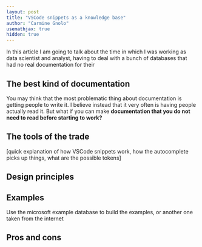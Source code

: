 ```yaml
---
layout: post
title: "VSCode snippets as a knowledge base"
author: "Carmine Gnolo"
usemathjax: true
hidden: true
---
```


In this article I am going to talk about the time in which I was working as data scientist and analyst, having to deal with a bunch of databases that had no real documentation for their 

## The best kind of documentation

You may think that the most problematic thing about documentation is getting people to write it. I believe instead that it very often is having people actually read it. But what if you can make **documentation that you do not need to read before starting to work?** 

## The tools of the trade

[quick explanation of how VSCode snippets work, how the autocomplete picks up things, what are the possible tokens]

## Design principles



## Examples

Use the microsoft example database to build the examples, or another one taken from the internet

## Pros and cons